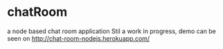 # chatRoom
a node based chat room application
Stil a work in progress, demo can be seen on http://chat-room-nodejs.herokuapp.com/
